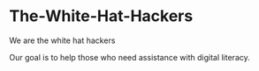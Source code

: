# The-White-Hat-Hackers
We are the white hat hackers

Our goal is to help those who need assistance with digital literacy. 
